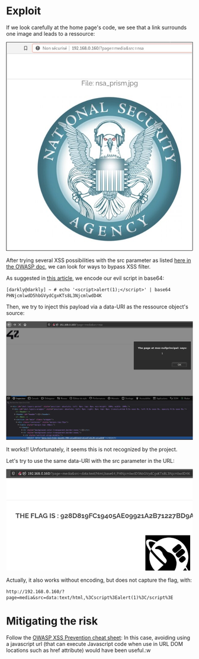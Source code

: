 # Exploit

If we look carefully at the home page's code, we see that a link surrounds one image and leads to a ressource:

![](Ressources/images/img-src.jpg)

After trying several XSS possibilities with the src parameter as listed [here in the OWASP doc](https://owasp.org/www-community/xss-filter-evasion-cheatsheet), we can look for ways to bypass XSS filter.

As suggested in [this article](https://www.paladion.net/blogs/bypass-xss-filters-using-data-uris), we encode our evil script in base64:

```
[darkly@darkly] ~ # echo '<script>alert(1);</script>' | base64
PHNjcmlwdD5hbGVydCgxKTs8L3NjcmlwdD4K
```

Then, we try to inject this payload via a data-URI as the ressource object's source: 

![](Ressources/images/data-payload.jpg)

It works!! Unfortunately, it seems this is not recognized by the project.

Let's try to use the same data-URI with the src parameter in the URL:

![](Ressources/images/flag.jpg)

Actually, it also works without encoding, but does not capture the flag, with:

```
http://192.168.0.160/?page=media&src=data:text/html,%3Cscript%3Ealert(1)%3C/script%3E
```

# Mitigating the risk

Follow the [OWASP XSS Prevention cheat sheet](https://cheatsheetseries.owasp.org/cheatsheets/Cross_Site_Scripting_Prevention_Cheat_Sheet.html):
In this case, avoiding using a javascript url (that can execute Javascript code when use in URL DOM locations such as href attribute) would have been useful.:w
